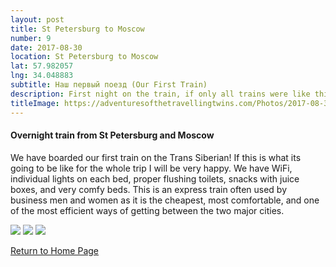 ```yaml
---
layout: post
title: St Petersburg to Moscow
number: 9
date: 2017-08-30
location: St Petersburg to Moscow
lat: 57.982057
lng: 34.048883
subtitle: Наш первый поезд (Our First Train)
description: First night on the train, if only all trains were like this!
titleImage: https://adventuresofthetravellingtwins.com/Photos/2017-08-30-Bologova/cover-min.jpg
---
```


<h4>Overnight train from St Petersburg and Moscow</h4>

We have boarded our first train on the Trans Siberian! If this is what its going to be like for the whole trip I will be very happy. We have WiFi, individual lights on each bed, proper flushing toilets, snacks with juice boxes, and very comfy beds. This is an express train often used by business men and women as it is the cheapest, most comfortable, and one of the most efficient ways of getting between the two major cities.

<img src="https://adventuresofthetravellingtwins.com/Photos/2017-08-30-Bologova/cover-min.jpg" class="image1">
<img src="https://adventuresofthetravellingtwins.com/Photos/2017-08-30-Bologova/day11-min.jpg" class="image1">
<img src="https://adventuresofthetravellingtwins.com/Photos/2017-08-30-Bologova/day12-min.jpg" class="image1">

<a href="https://adventuresofthetravellingtwins.com/">Return to Home Page</a>
